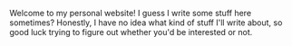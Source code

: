 ---
---

Welcome to my personal website! I guess I write some stuff here sometimes?
Honestly, I have no idea what kind of stuff I'll write about, so good luck
trying to figure out whether you'd be interested or not.
